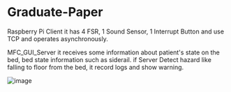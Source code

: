 # Graduate-Paper

Raspberry Pi Client
it has 4 FSR, 1 Sound Sensor, 1 Interrupt Button and use TCP and operates asynchronously.

MFC_GUI_Server
it receives some information about patient's state on the bed, bed state information such as siderail.
if Server Detect hazard like falling to floor from the bed, it record logs and show warning.

![image](https://user-images.githubusercontent.com/73636917/102028350-0b3ca780-3ded-11eb-8695-0f8456d61fae.png)
